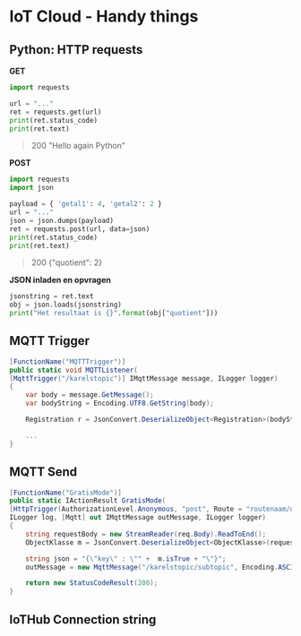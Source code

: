 # IoT Cloud - Handy things
## Python: HTTP requests
**GET**
```python
import requests

url = "..."
ret = requests.get(url)
print(ret.status_code)
print(ret.text)
```
> 200
> "Hello again Python"

**POST**
```python
import requests
import json

payload = { 'getal1': 4, 'getal2': 2 }
url = "..."
json = json.dumps(payload)
ret = requests.post(url, data=json)
print(ret.status_code)
print(ret.text)
```
> 200
> {"quotient": 2}

**JSON inladen en opvragen**
```python
jsonstring = ret.text
obj = json.loads(jsonstring)
print("Het resultaat is {}".format(obj["quotient"]))
```

## MQTT Trigger
```csharp
[FunctionName("MQTTTrigger")]
public static void MQTTListener(
[MqttTrigger("/karelstopic")] IMqttMessage message, ILogger logger)
{
	var body = message.GetMessage();
	var bodyString = Encoding.UTF8.GetString(body);

	Registration r = JsonConvert.DeserializeObject<Registration>(bodyString);

	...
}
```

## MQTT Send
```csharp
[FunctionName("GratisMode")]
public static IActionResult GratisMode(
[HttpTrigger(AuthorizationLevel.Anonymous, "post", Route = "routenaam/objects")] HttpRequest req,
ILogger log, [Mqtt] out IMqttMessage outMessage, ILogger logger)
{
	string requestBody = new StreamReader(req.Body).ReadToEnd();
	ObjectKlasse m = JsonConvert.DeserializeObject<ObjectKlasse>(requestBody);

	string json = "{\"key\" : \"" +  m.isTrue + "\"}";
	outMessage = new MqttMessage("/karelstopic/subtopic", Encoding.ASCII.GetBytes(json), MqttQualityOfServiceLevel.AtLeastOnce, true);

	return new StatusCodeResult(200);
}
```

## IoTHub Connection string
<!--stackedit_data:
eyJoaXN0b3J5IjpbLTE0NjY5ODQ4MTAsLTEzODUxNzU0MCwxOD
E5NjIyMzc5LDIwMjEyNTEwMDUsMTA5OTk3NjgzOV19
-->